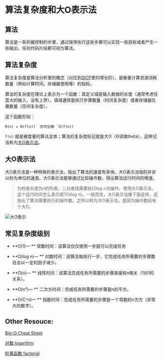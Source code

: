 # 算法复杂度和大O表示法

## 算法

算法是一系列被控制的步骤，通过按序执行这些步骤可以实现一些目标或者产生一些输出，任何代码片段都可视为算法。

## 算法复杂度

算法复杂度是算法分析里的概念（对应到[SICP](https://book.douban.com/subject/1148282/)里的增长阶），是衡量计算资源消耗数量（例如计算时间，存储器使用等）的指标。

算法的复杂度在理论上表示为一个函数：其定义域是输入数据的长度（通常考虑任意大的输入，没有上界），值域通常是执行步骤数量（时间复杂度）或者存储器位置数量（空间复杂度）。

这个函数形如：

```
R(n) = Θ(f(n))` 亦可记做 `O(f(n))
```

`f(n)` 就是被度量的算法主体；算法的复杂度标记就是大O（Θ读做theta），这种记法称为[大O表示法](https://en.wikipedia.org/wiki/Big_O_notation)。

## 大O表示法

大O表示法是一种特殊的表示法，指出了算法的速度有多快。大O表示法指的并非以秒为单位的速度。大O表示法能够通过比较操作数，得出算法运行时间的增速。

> 为检查长度为n的列表，二分查找需要执行log n次操作。使用大O表示法， 这个运行时间怎么表示呢?O(log n)。一般而言，大O表示法像下面这样。这指出了算法需要执行的操作数。之所以称为大O表示法，是因为操作数前有个大O。
 
![大O表示](http://img.pfan123.com/WeChat4ff74bcc892964bba2fb59a9cc17ed3a.png)

## 常见复杂度级别

- **O(1)— ** 常数时间：该算法仅仅使用一步就可以完成任务

- **O(log n)— ** 对数时间：该算法每执行一步，它完成任务所需要的步骤数目会以一定的因子减少。

- **O(n)— ** 线性时间：该算法完成任务所需要的步骤直接和n相关（1对1的关系）。

- **O(n²)— ** 二次方时间：完成任务所需要的步骤是n的平方。

- **O(C^n)— ** 指数时间：完成任务所需要的步骤是一个常数的n次方（非常大的数字）。


## Other Resouce:

[Big-O Cheat Sheet](http://bigocheatsheet.com/)

[对数 logarithm](https://baike.baidu.com/item/%E5%AF%B9%E6%95%B0)

[阶乘函数 factorial](https://baike.baidu.com/item/%E9%98%B6%E4%B9%98%E5%87%BD%E6%95%B0)

